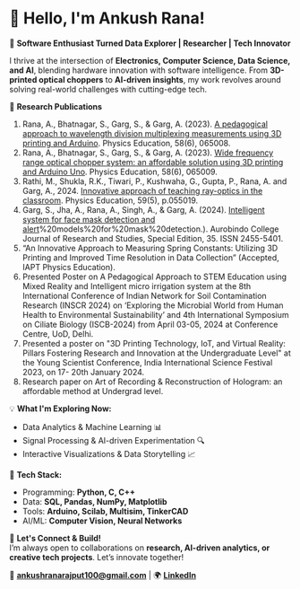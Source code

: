 # 👋 Hello, I'm Ankush Rana!  

🚀 **Software Enthusiast Turned Data Explorer | Researcher | Tech Innovator**  

I thrive at the intersection of **Electronics, Computer Science, Data Science, and AI**, blending hardware innovation with software intelligence. From **3D-printed optical choppers** to **AI-driven insights**, my work revolves around solving real-world challenges with cutting-edge tech.  

🔬 **Research Publications**  
1. Rana, A., Bhatnagar, S., Garg, S., & Garg, A. (2023). [A pedagogical approach to wavelength division multiplexing measurements using 3D printing and Arduino](https://iopscience.iop.org/article/10.1088/1361-6552/acf109). Physics Education, 58(6), 065008.
2. Rana, A., Bhatnagar, S., Garg, S., & Garg, A. (2023). [Wide frequency range optical chopper system: an affordable solution using 3D printing and Arduino Uno](https://iopscience.iop.org/article/10.1088/1361-6552/acf083). Physics Education, 58(6), 065009.
3. Rathi, M., Shukla, R.K., Tiwari, P., Kushwaha, G., Gupta, P., Rana, A. and Garg, A., 2024. [Innovative approach of teaching ray-optics in the classroom](https://iopscience.iop.org/article/10.1088/1361-6552/ad6969). Physics Education, 59(5), p.055019.
4. Garg, S., Jha, A., Rana, A., Singh, A., & Garg, A. (2024). [Intelligent system for face mask detection and alert](https://www.researchgate.net/publication/388647497_Intelligent_system_for_face_mask_detection_and_alert#:~:text=The%20study%20addresses%20the%20critical,ML)%20models%20for%20mask%20detection.). Aurobindo College Journal of Research and Studies, Special Edition, 35. ISSN 2455-5401.
5. “An Innovative Approach to Measuring Spring Constants: Utilizing 3D Printing and Improved Time Resolution in Data Collection” (Accepted, IAPT Physics Education).
6. Presented Poster on A Pedagogical Approach to STEM Education using Mixed Reality and Intelligent micro irrigation system at the 8th International Conference of Indian Network for Soil Contamination Research (INSCR 2024) on ‘Exploring the Microbial World from Human Health to Environmental Sustainability’ and 4th International Symposium on Ciliate Biology (ISCB-2024) from April 03-05, 2024 at Conference Centre, UoD, Delhi.
7. Presented a poster on "3D Printing Technology, IoT, and Virtual Reality: Pillars Fostering Research and Innovation at the Undergraduate Level" at the Young Scientist Conference, India International Science Festival 2023, on 17- 20th January 2024.
8. Research paper on Art of Recording & Reconstruction of Hologram: an affordable method at Undergrad level.


💡 **What I'm Exploring Now:**  
- Data Analytics & Machine Learning 📊  
- Signal Processing & AI-driven Experimentation 🔍  
- Interactive Visualizations & Data Storytelling 📈  

🔧 **Tech Stack:**  
- Programming: **Python, C, C++**  
- Data: **SQL, Pandas, NumPy, Matplotlib**  
- Tools: **Arduino, Scilab, Multisim, TinkerCAD**  
- AI/ML: **Computer Vision, Neural Networks**  

🌟 **Let's Connect & Build!**  
I’m always open to collaborations on **research, AI-driven analytics, or creative tech projects**. Let’s innovate together!  

📩 **ankushranarajput100@gmail.com** | 🌍 **[LinkedIn](https://www.linkedin.com/in/ankushrana2001/)**  
